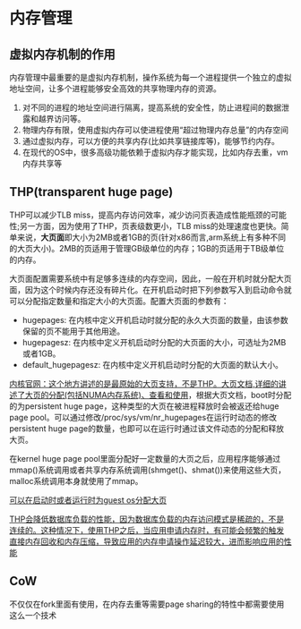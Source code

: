 # 内存管理

## 虚拟内存机制的作用

内存管理中最重要的是虚拟内存机制，操作系统为每一个进程提供一个独立的虚拟地址空间，让多个进程能够安全高效的共享物理内存的资源。

1. 对不同的进程的地址空间进行隔离，提高系统的安全性，防止进程间的数据泄露和越界访问等。
2. 物理内存有限，使用虚拟内存可以使进程使用“超过物理内存总量”的内存空间
3. 通过虚拟内存，可以方便的共享内存(比如共享链接库等)，能够节约内存。
4. 在现代的OS中，很多高级功能依赖于虚拟内存才能实现，比如内存去重，vm内存共享等

## THP(transparent huge page)

THP可以减少TLB miss，提高内存访问效率，减少访问页表造成性能瓶颈的可能性;另一方面，因为使用了THP，页表级数更小，TLB miss的处理速度也更快。简单来说，**大页面**即大小为2MB或者1GB的页(针对x86而言,arm系统上有多种不同的大页大小)。2MB的页适用于管理GB级单位的内存；1GB的页适用于TB级单位的内存。

大页面配置需要系统中有足够多连续的内存空间，因此，一般在开机时就分配大页面，因为这个时候内存还没有碎片化。在开机启动时把下列参数写入到启动命令就可以分配指定数量和指定大小的大页面。配置大页面的参数有：

- hugepages: 在内核中定义开机启动时就分配的永久大页面的数量，由该参数保留的页不能用于其他用途。
- hugepagesz: 在内核中定义开机启动时分配的大页面的大小，可选址为2MB或者1GB。
- default_hugepagesz: 在内核中定义开机启动时分配的大页面的默认大小。

[内核官网：这个地方讲述的是最原始的大页支持，不是THP。大页文档,详细的讲述了大页的分配(包括NUMA内存系统)、查看和使用](https://www.kernel.org/doc/Documentation/vm/hugetlbpage.txt)，根据大页文档，boot时分配的为persistent huge page，这种类型的大页在被进程释放时会被返还给huge page pool。可以通过修改/proc/sys/vm/nr_hugepages在运行时动态的修改persistent huge page的数量，也即可以在运行时通过该文件动态的分配和释放大页。

在kernel huge page pool里面分配好一定数量的大页之后，应用程序能够通过mmap()系统调用或者共享内存系统调用(shmget()、shmat())来使用这些大页，malloc系统调用本身就使用了mmap。

[可以在启动时或者运行时为guest os分配大页](https://access.redhat.com/documentation/zh-cn/red_hat_enterprise_linux/6/html/virtualization_tuning_and_optimization_guide/sect-virtualization_tuning_optimization_guide-memory-huge_pages-1gb-runtime)

[THP会降低数据库负载的性能，因为数据库负载的内存访问模式是稀疏的，不是连续的。这种情况下，使用THP之后，当应用申请内存时，有可能会频繁的触发直接内存回收和内存压缩，导致应用的内存申请操作延迟较大，进而影响应用的性能](https://www.pingcap.com/blog/transparent-huge-pages-why-we-disable-it-for-databases/)



## CoW

不仅仅在fork里面有使用，在内存去重等需要page sharing的特性中都需要使用这么一个技术
